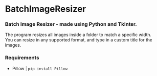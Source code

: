 # BatchImageResizer
### Batch Image Resizer - made using Python and TkInter.

The program resizes all images inside a folder to match a specific width. You can resize in any supported format, and type in a custom title for the images.

### Requirements
- Pillow | `pip install Pillow`

